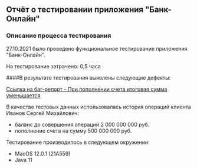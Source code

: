 ## Отчёт о тестировании приложения "Банк-Онлайн"

### Описание процесса тестирования
27.10.2021 было проведено функциональное тестирование приложения "Банк-Онлайн".

На тестирование затрачено: 0,5 часа

####В результате тестирования выявлены следующие дефекты:

[Ссылка на баг-репорт - При пополнении счета итоговая сумма уменьшается](https://github.com/NataliaAlferova/Project_1.1/issues/1)


В качестве тестовых данных использовалась история операций клиента Иванов Сергей Михайлович:
* баланс до совершения операций 2 000 000 000 руб.
* пополнение счета на сумму 500 000 000 руб.

Тестирование производилось в следующем окружении:
* MacOS 12.0.1 (21A559)
* Java 11
